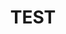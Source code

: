---
title: "TEST"
teaching: 15
exercises: 5
questions:
- "What other data structures are there?"
objectives:
- "Understand the use of vectors, lists, and data frames."
keypoints:
- "Data frames are lists of vectors."
- "Data frames are the most common way of storing tabular data"

---